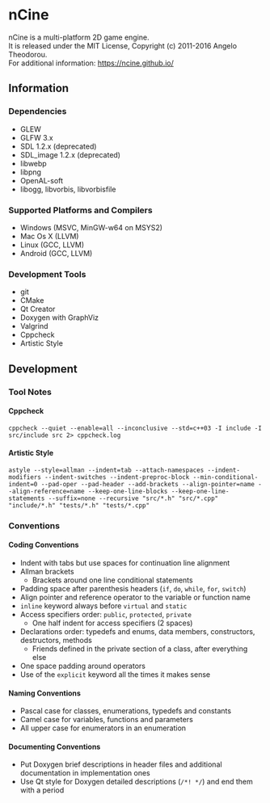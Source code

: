 # nCine
nCine is a multi-platform 2D game engine.  
It is released under the MIT License, Copyright (c) 2011-2016 Angelo Theodorou.  
For additional information: https://ncine.github.io/

## Information

### Dependencies
- GLEW
- GLFW 3.x
- SDL 1.2.x (deprecated)
- SDL_image 1.2.x (deprecated)
- libwebp
- libpng
- OpenAL-soft
- libogg, libvorbis, libvorbisfile

### Supported Platforms and Compilers
- Windows (MSVC, MinGW-w64 on MSYS2)
- Mac Os X (LLVM)
- Linux (GCC, LLVM)
- Android (GCC, LLVM)

### Development Tools
- git
- CMake
- Qt Creator
- Doxygen with GraphViz
- Valgrind
- Cppcheck
- Artistic Style

## Development

### Tool Notes

#### Cppcheck
`cppcheck --quiet --enable=all --inconclusive --std=c++03 -I include -I src/include src 2> cppcheck.log`

#### Artistic Style
`astyle --style=allman --indent=tab --attach-namespaces --indent-modifiers --indent-switches --indent-preproc-block --min-conditional-indent=0 --pad-oper --pad-header --add-brackets --align-pointer=name --align-reference=name --keep-one-line-blocks --keep-one-line-statements --suffix=none --recursive "src/*.h" "src/*.cpp" "include/*.h" "tests/*.h" "tests/*.cpp"`

### Conventions

#### Coding Conventions
- Indent with tabs but use spaces for continuation line alignment
- Allman brackets
  - Brackets around one line conditional statements
- Padding space after parenthesis headers (`if`, `do`, `while`, `for`, `switch`)
- Align pointer and reference operator to the variable or function name
- `inline` keyword always before `virtual` and `static`
- Access specifiers order: `public`, `protected`, `private`
  - One half indent for access specifiers (2 spaces)
- Declarations order: typedefs and enums, data members, constructors, destructors, methods
  - Friends defined in the private section of a class, after everything else
- One space padding around operators
- Use of the `explicit` keyword all the times it makes sense

#### Naming Conventions
- Pascal case for classes, enumerations, typedefs and constants
- Camel case for variables, functions and parameters
- All upper case for enumerators in an enumeration

#### Documenting Conventions
- Put Doxygen brief descriptions in header files and additional documentation in implementation ones
- Use Qt style for Doxygen detailed descriptions (`/*! */`) and end them with a period
